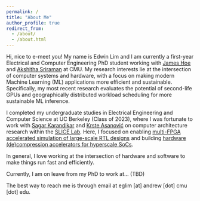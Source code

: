 ```yaml
---
permalink: /
title: "About Me"
author_profile: true
redirect_from: 
  - /about/
  - /about.html
---
```


Hi, nice to e-meet you! My name is Edwin Lim and I am currently a first-year Electrical and Computer Engineering PhD student working with [James Hoe](https://users.ece.cmu.edu/~jhoe/doku/doku.php) and [Akshitha Sriraman](https://users.ece.cmu.edu/~asrirama/) at CMU. My research interests lie at the intersection of computer systems and hardware, with a focus on making modern Machine Learning (ML) applications more efficient and sustainable. Specifically, my most recent research evaluates the potential of second-life GPUs and geographically distributed workload scheduling for more sustainable ML inference.

I completed my undergraduate studies in Electrical Engineering and Computer Science at UC Berkeley (Class of 2023), where I was fortunate to work with [Sagar Karandikar](https://sagark.org/) and [Krste Asanović](https://people.eecs.berkeley.edu/~krste/) on computer architecture research within the [SLICE Lab](https://slice.eecs.berkeley.edu/). Here, I focused on enabling [multi-FPGA accelerated simulation of large-scale RTL designs](https://people.eecs.berkeley.edu/~ysshao/assets/papers/ISCA2024-FireAxe.pdf) and building [hardware (de)compression accelerators for hyperscale SoCs](https://dl.acm.org/doi/pdf/10.1145/3579371.3589074).

In general, I love working at the intersection of hardware and software to make things run fast and efficiently.

Currently, I am on leave from my PhD to work at... (TBD)

The best way to reach me is through email at eglim [at] andrew [dot] cmu [dot] edu.
